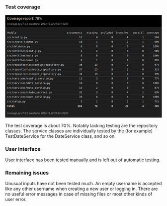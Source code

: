### Test coverage
![](./images/test_coverage.png)

The test coverage is about 70%. Notably lacking testing are the repository classes. The service classes are individually tested by the (for example) TestDateService for the DateService class, and so on.

### User interface
User interface has been tested manually and is left out of automatic testing.

### Remaining issues
Unusual inputs have not been tested much. An empty username is accepted like any other username when creating a new user or logging in. There are no useful error messages in case of missing files or most other kinds of user error.
